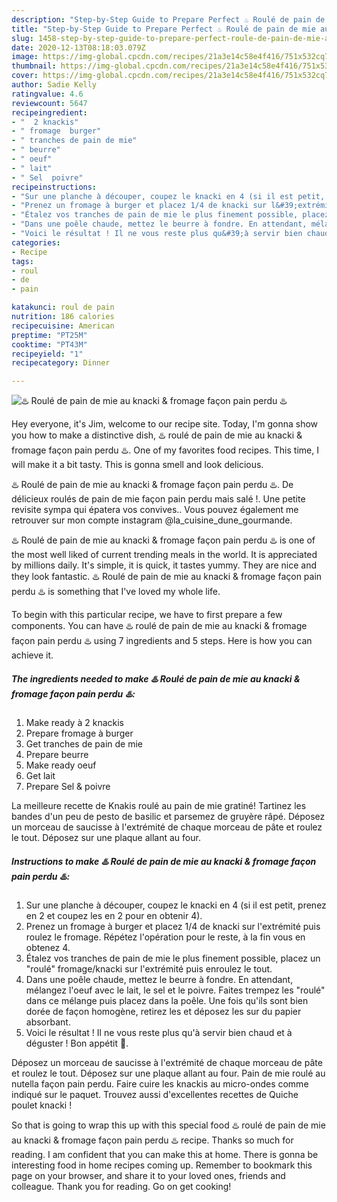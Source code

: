 ```yaml
---
description: "Step-by-Step Guide to Prepare Perfect ♨️ Roulé de pain de mie au knacki &amp;amp; fromage façon pain perdu ♨️"
title: "Step-by-Step Guide to Prepare Perfect ♨️ Roulé de pain de mie au knacki &amp;amp; fromage façon pain perdu ♨️"
slug: 1458-step-by-step-guide-to-prepare-perfect-roule-de-pain-de-mie-au-knacki-and-amp-fromage-facon-pain-perdu
date: 2020-12-13T08:18:03.079Z
image: https://img-global.cpcdn.com/recipes/21a3e14c58e4f416/751x532cq70/♨️-roule-de-pain-de-mie-au-knacki-fromage-facon-pain-perdu-♨️-photo-principale-de-la-recette.jpg
thumbnail: https://img-global.cpcdn.com/recipes/21a3e14c58e4f416/751x532cq70/♨️-roule-de-pain-de-mie-au-knacki-fromage-facon-pain-perdu-♨️-photo-principale-de-la-recette.jpg
cover: https://img-global.cpcdn.com/recipes/21a3e14c58e4f416/751x532cq70/♨️-roule-de-pain-de-mie-au-knacki-fromage-facon-pain-perdu-♨️-photo-principale-de-la-recette.jpg
author: Sadie Kelly
ratingvalue: 4.6
reviewcount: 5647
recipeingredient:
- "  2 knackis"
- " fromage  burger"
- " tranches de pain de mie"
- " beurre"
- " oeuf"
- " lait"
- " Sel  poivre"
recipeinstructions:
- "Sur une planche à découper, coupez le knacki en 4 (si il est petit, prenez en 2 et coupez les en 2 pour en obtenir 4)."
- "Prenez un fromage à burger et placez 1/4 de knacki sur l&#39;extrémité puis roulez le fromage. Répétez l&#39;opération pour le reste, à la fin vous en obtenez 4."
- "Étalez vos tranches de pain de mie le plus finement possible, placez un &#34;roulé&#34; fromage/knacki sur l&#39;extrémité puis enroulez le tout."
- "Dans une poêle chaude, mettez le beurre à fondre. En attendant, mélangez l&#39;oeuf avec le lait, le sel et le poivre. Faites trempez les &#34;roulé&#34; dans ce mélange puis placez dans la poêle. Une fois qu&#39;ils sont bien dorée de façon homogène, retirez les et déposez les sur du papier absorbant."
- "Voici le résultat ! Il ne vous reste plus qu&#39;à servir bien chaud et à déguster ! Bon appétit 🌹."
categories:
- Recipe
tags:
- roul
- de
- pain

katakunci: roul de pain 
nutrition: 186 calories
recipecuisine: American
preptime: "PT25M"
cooktime: "PT43M"
recipeyield: "1"
recipecategory: Dinner

---
```



![♨️ Roulé de pain de mie au knacki &amp; fromage façon pain perdu ♨️](https://img-global.cpcdn.com/recipes/21a3e14c58e4f416/751x532cq70/♨️-roule-de-pain-de-mie-au-knacki-fromage-facon-pain-perdu-♨️-photo-principale-de-la-recette.jpg)

Hey everyone, it's Jim, welcome to our recipe site. Today, I'm gonna show you how to make a distinctive dish, ♨️ roulé de pain de mie au knacki &amp; fromage façon pain perdu ♨️. One of my favorites food recipes. This time, I will make it a bit tasty. This is gonna smell and look delicious.

♨️ Roulé de pain de mie au knacki &amp; fromage façon pain perdu ♨️. De délicieux roulés de pain de mie façon pain perdu mais salé !. Une petite revisite sympa qui épatera vos convives.. Vous pouvez également me retrouver sur mon compte instagram @la_cuisine_dune_gourmande.

♨️ Roulé de pain de mie au knacki &amp; fromage façon pain perdu ♨️ is one of the most well liked of current trending meals in the world. It is appreciated by millions daily. It's simple, it is quick, it tastes yummy. They are nice and they look fantastic. ♨️ Roulé de pain de mie au knacki &amp; fromage façon pain perdu ♨️ is something that I've loved my whole life.


To begin with this particular recipe, we have to first prepare a few components. You can have ♨️ roulé de pain de mie au knacki &amp; fromage façon pain perdu ♨️ using 7 ingredients and 5 steps. Here is how you can achieve it.

<!--inarticleads1-->

##### The ingredients needed to make ♨️ Roulé de pain de mie au knacki &amp; fromage façon pain perdu ♨️:

1. Make ready  à 2 knackis
1. Prepare  fromage à burger
1. Get  tranches de pain de mie
1. Prepare  beurre
1. Make ready  oeuf
1. Get  lait
1. Prepare  Sel &amp; poivre


La meilleure recette de Knakis roulé au pain de mie gratiné! Tartinez les bandes d&#39;un peu de pesto de basilic et parsemez de gruyère râpé. Déposez un morceau de saucisse à l&#39;extrémité de chaque morceau de pâte et roulez le tout. Déposez sur une plaque allant au four. 

<!--inarticleads2-->

##### Instructions to make ♨️ Roulé de pain de mie au knacki &amp; fromage façon pain perdu ♨️:

1. Sur une planche à découper, coupez le knacki en 4 (si il est petit, prenez en 2 et coupez les en 2 pour en obtenir 4).
1. Prenez un fromage à burger et placez 1/4 de knacki sur l&#39;extrémité puis roulez le fromage. Répétez l&#39;opération pour le reste, à la fin vous en obtenez 4.
1. Étalez vos tranches de pain de mie le plus finement possible, placez un &#34;roulé&#34; fromage/knacki sur l&#39;extrémité puis enroulez le tout.
1. Dans une poêle chaude, mettez le beurre à fondre. En attendant, mélangez l&#39;oeuf avec le lait, le sel et le poivre. Faites trempez les &#34;roulé&#34; dans ce mélange puis placez dans la poêle. Une fois qu&#39;ils sont bien dorée de façon homogène, retirez les et déposez les sur du papier absorbant.
1. Voici le résultat ! Il ne vous reste plus qu&#39;à servir bien chaud et à déguster ! Bon appétit 🌹.


Déposez un morceau de saucisse à l&#39;extrémité de chaque morceau de pâte et roulez le tout. Déposez sur une plaque allant au four. Pain de mie roulé au nutella façon pain perdu. Faire cuire les knackis au micro-ondes comme indiqué sur le paquet. Trouvez aussi d&#39;excellentes recettes de Quiche poulet knacki ! 

So that is going to wrap this up with this special food ♨️ roulé de pain de mie au knacki &amp; fromage façon pain perdu ♨️ recipe. Thanks so much for reading. I am confident that you can make this at home. There is gonna be interesting food in home recipes coming up. Remember to bookmark this page on your browser, and share it to your loved ones, friends and colleague. Thank you for reading. Go on get cooking!

